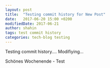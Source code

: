 ```yaml
---
layout: post
title:  "Testing commit history for New Post"
date:   2017-06-20 15:00 +0200
modifiedDate: 2017-06-21
author: shahin
tags: test commit history
categories: tech-blog testing
---
```

Testing commit history....
Modifiying...

Schönes Wochenende - Test
